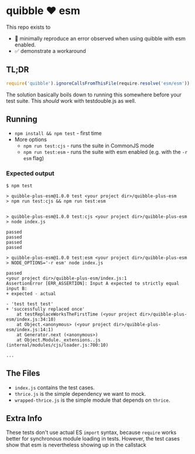 # quibble :heart: esm
This repo exists to
- :thinking: minimally reproduce an error observed when using quibble with esm enabled.
- :white_check_mark: demonstrate a workaround

## TL;DR
```js
require('quibble').ignoreCallsFromThisFile(require.resolve('esm/esm'))
```

The solution basically boils down to running this somewhere before your test suite. This *should* work with testdouble.js as well.

## Running
- `npm install && npm test` - first time
- More options
  - `npm run test:cjs` - runs the suite in CommonJS mode
  - `npm run test:esm` - runs the suite with esm enabled (e.g. with the `-r esm` flag)

### Expected output
```
$ npm test

> quibble-plus-esm@1.0.0 test <your project dir>/quibble-plus-esm
> npm run test:cjs && npm run test:esm


> quibble-plus-esm@1.0.0 test:cjs <your project dir>/quibble-plus-esm
> node index.js

passed
passed
passed
passed

> quibble-plus-esm@1.0.0 test:esm <your project dir>/quibble-plus-esm
> NODE_OPTIONS='-r esm' node index.js

passed
<your project dir>/quibble-plus-esm/index.js:1
AssertionError [ERR_ASSERTION]: Input A expected to strictly equal input B:
+ expected - actual

- 'test test test'
+ 'successfully replaced once'
    at testReplaceWorksTheFirstTime (<your project dir>/quibble-plus-esm/index.js:34:10)
    at Object.<anonymous> (<your project dir>/quibble-plus-esm/index.js:14:1)
    at Generator.next (<anonymous>)
    at Object.Module._extensions..js (internal/modules/cjs/loader.js:700:10)

...
```

## The Files
- `index.js` contains the test cases.
- `thrice.js` is the simple dependency we want to mock.
- `wrapped-thrice.js` is the simple module that depends on `thrice`.

## Extra Info
These tests don't use actual ES `import` syntax, because `require` works better for synchronous module loading in tests. However, the test cases show that esm is nevertheless showing up in the callstack

